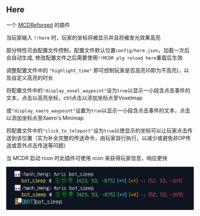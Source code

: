 Here
-------

一个 [MCDReforged](https://github.com/Fallen-Breath/MCDReforged) 的插件

当玩家输入 `!!here` 时，玩家的坐标将被显示并且将被发光效果高亮

部分特性可由配置文件控制，配置文件默认位置`config/here.json`，加载一次后会自动生成, 修改配置文件之后需要使用`!!MCDR plg reload here`重载后生效

调整配置文件中的 `"highlight_time"` 即可控制玩家是否高亮(0即为不高亮)，以及自定义高亮的时长

将配置文件中的`"display_voxel_waypoint"`设为`true`以显示一小段含点击事件的文本，点击以高亮坐标，ctrl点击以添加坐标点至Voxelmap

或`"display_xaero_waypoint"`设置为`true`以显示一小段含点击事件的文本，点击以添加坐标点至Xaero's Minimap

将配置文件中的`"click_to_teleport"`设为`true`以使显示的坐标可以让玩家点击传送到该位置（实为补全完整的传送命令，由玩家自行执行，以减少或避免非OP传送或意外点击传送等问题）

当 MCDR 启动 rcon 时此插件可使用 rcon 来获得玩家信息，响应更快

![example](https://raw.githubusercontent.com/TISUnion/Here/MCDR/img.png)

